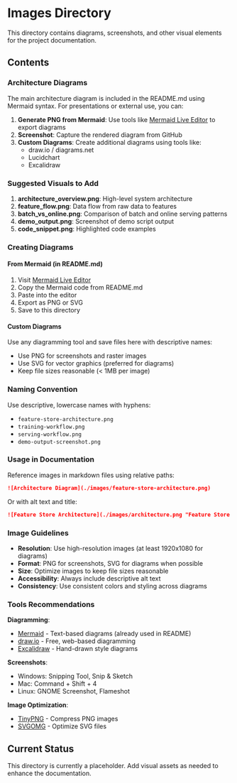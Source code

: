 # Images Directory

This directory contains diagrams, screenshots, and other visual elements for the project documentation.

## Contents

### Architecture Diagrams

The main architecture diagram is included in the README.md using Mermaid syntax. For presentations or external use, you can:

1. **Generate PNG from Mermaid**: Use tools like [Mermaid Live Editor](https://mermaid.live/) to export diagrams
2. **Screenshot**: Capture the rendered diagram from GitHub
3. **Custom Diagrams**: Create additional diagrams using tools like:
   - draw.io / diagrams.net
   - Lucidchart
   - Excalidraw

### Suggested Visuals to Add

1. **architecture_overview.png**: High-level system architecture
2. **feature_flow.png**: Data flow from raw data to features
3. **batch_vs_online.png**: Comparison of batch and online serving patterns
4. **demo_output.png**: Screenshot of demo script output
5. **code_snippet.png**: Highlighted code examples

### Creating Diagrams

#### From Mermaid (in README.md)

1. Visit [Mermaid Live Editor](https://mermaid.live/)
2. Copy the Mermaid code from README.md
3. Paste into the editor
4. Export as PNG or SVG
5. Save to this directory

#### Custom Diagrams

Use any diagramming tool and save files here with descriptive names:
- Use PNG for screenshots and raster images
- Use SVG for vector graphics (preferred for diagrams)
- Keep file sizes reasonable (< 1MB per image)

### Naming Convention

Use descriptive, lowercase names with hyphens:
- `feature-store-architecture.png`
- `training-workflow.png`
- `serving-workflow.png`
- `demo-output-screenshot.png`

### Usage in Documentation

Reference images in markdown files using relative paths:

```markdown
![Architecture Diagram](./images/feature-store-architecture.png)
```

Or with alt text and title:

```markdown
![Feature Store Architecture](./images/architecture.png "Feature Store System Architecture")
```

### Image Guidelines

- **Resolution**: Use high-resolution images (at least 1920x1080 for diagrams)
- **Format**: PNG for screenshots, SVG for diagrams when possible
- **Size**: Optimize images to keep file sizes reasonable
- **Accessibility**: Always include descriptive alt text
- **Consistency**: Use consistent colors and styling across diagrams

### Tools Recommendations

**Diagramming**:
- [Mermaid](https://mermaid.js.org/) - Text-based diagrams (already used in README)
- [draw.io](https://app.diagrams.net/) - Free, web-based diagramming
- [Excalidraw](https://excalidraw.com/) - Hand-drawn style diagrams

**Screenshots**:
- Windows: Snipping Tool, Snip & Sketch
- Mac: Command + Shift + 4
- Linux: GNOME Screenshot, Flameshot

**Image Optimization**:
- [TinyPNG](https://tinypng.com/) - Compress PNG images
- [SVGOMG](https://jakearchibald.github.io/svgomg/) - Optimize SVG files

## Current Status

This directory is currently a placeholder. Add visual assets as needed to enhance the documentation.
